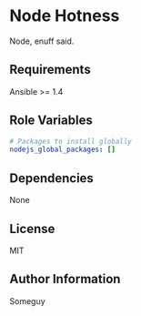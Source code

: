 Node Hotness
========

Node, enuff said.

Requirements
------------

Ansible >= 1.4

Role Variables
--------------

```yaml
# Packages to install globally
nodejs_global_packages: []
```

Dependencies
------------

None

License
-------

MIT

Author Information
------------------

Someguy
